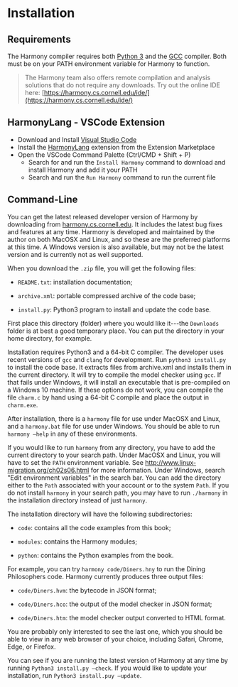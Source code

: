 # Installation

## Requirements

The Harmony compiler requires both [Python 3](https://www.python.org/downloads/) and the [GCC](https://gcc.gnu.org/) compiler. Both must be on your PATH environment variable for Harmony to function.

> The Harmony team also offers remote compilation and analysis solutions that do not require any downloads. Try out the online IDE here: [https://harmony.cs.cornell.edu/ide/](https://harmony.cs.cornell.edu/ide/)


## HarmonyLang - VSCode Extension
 - Download and Install [Visual Studio Code](https://code.visualstudio.com/)
 - Install the [HarmonyLang](https://marketplace.visualstudio.com/items?itemName=kevinsun-dev-cornell.harmonylang) extension from the Extension Marketplace
 - Open the VSCode Command Palette (Ctrl/CMD + Shift + P)
   - Search for and run the `Install Harmony` command to download and install Harmony and add it your PATH
   - Search and run the `Run Harmony` command to run the current file

## Command-Line

You can get the latest released developer version of Harmony by
downloading from [harmony.cs.cornell.edu](https://harmony.cs.cornell.edu). It
includes the latest bug fixes and features at any time. Harmony is
developed and maintained by the author on both MacOSX and Linux, and so
these are the preferred platforms at this time. A Windows version is
also available, but may not be the latest version and is currently not
as well supported.

When you download the `.zip` file, you will get the following files:

-   `README.txt`: installation documentation;

-   `archive.xml`: portable compressed archive of the code base;

-   `install.py`: Python3 program to install and update the code base.

First place this directory (folder) where you would like it---the
`Downloads` folder is at best a good temporary place. You can put the
directory in your home directory, for example.

Installation requires Python3 and a 64-bit C compiler. The developer
uses recent versions of `gcc` and `clang` for development. Run
`python3 install.py` to install the code base. It extracts files from
archive.xml and installs them in the current directory. It will try to
compile the model checker using `gcc`. If that fails under Windows, it
will install an executable that is pre-compiled on a Windows 10 machine.
If these options do not work, you can compile the file `charm.c` by hand
using a 64-bit C compile and place the output in `charm.exe`.

After installation, there is a `harmony` file for use under MacOSX and
Linux, and a `harmony.bat` file for use under Windows. You should be
able to run `harmony –help` in any of these environments.

If you would like to run `harmony` from any directory, you have to add
the current directory to your search path. Under MacOSX and Linux, you
will have to set the `PATH` environment variable. See
<http://www.linux-migration.org/ch02s06.html> for more information.
Under Windows, search \"Edit environment variables\" in the search bar.
You can add the directory either to the `Path` associated with your
account or to the system `Path`. If you do not install `harmony` in your
search path, you may have to run `./harmony` in the installation
directory instead of just `harmony`.

The installation directory will have the following subdirectories:

-   `code`: contains all the code examples from this book;

-   `modules`: contains the Harmony modules;

-   `python`: contains the Python examples from the book.

For example, you can try `harmony code/Diners.hny` to run the Dining
Philosophers code. Harmony currently produces three output files:

-   `code/Diners.hvm`: the bytecode in JSON format;

-   `code/Diners.hco`: the output of the model checker in JSON format;

-   `code/Diners.htm`: the model checker output converted to HTML
    format.

You are probably only interested to see the last one, which you should
be able to view in any web browser of your choice, including Safari,
Chrome, Edge, or Firefox.

You can see if you are running the latest version of Harmony at any time
by running `Python3 install.py –check`. If you would like to update your
installation, run `Python3 install.puy –update`.